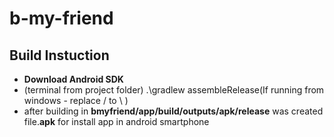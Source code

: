 # b-my-friend

## Build Instuction
- **Download Android SDK**
- (terminal from project folder) .\gradlew assembleRelease(If running from windows - replace / to \ )
- after building in **bmyfriend/app/build/outputs/apk/release** was created file.**apk** for install app in android smartphone
